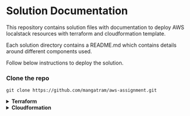 # Solution Documentation
This repository contains solution files with documentation to deploy AWS localstack resources with terraform and cloudformation template. 

Each solution directory contains a README.md which contains details around different components used.

Follow below instructions to deploy the solution.
### Clone the repo
```shell
git clone https://github.com/mangatram/aws-assignment.git
```
<details>
<summary><b>Terraform</b></summary>


Terraform creates the following resources:
- An S3 Bucket for file uploads name test-bucket (this can be changed in parameter file named parameters.tfvars).
- A DynamoDb table named `Files` with an attribute `FileName`.
- A Step Function to log uploaded files in the DynamoDb table.
- A Lambda function triggered by file uploads, executing the Step Function.

Note: 
- Above parameters can be changed as required in parameters.tfvars file
- Endpoint URL for localstack is parameterized to allow the code to run on aws


### How to Use

#### Navigate to terraform solution directory
```shell
cd solution/terraform
```

#### Starting LocalStack

Run the following command to start localstack:

```shell
docker-compose up  
```
Watch the logs for `Execution of "preload_services" took 986.95ms` 

#### Authentication
```shell
export AWS_ACCESS_KEY_ID=foobar
export AWS_SECRET_ACCESS_KEY=foobar
export AWS_REGION=eu-central-1
```

#### Terraform execution

Make sure terraform is installed on the machine executing these commands. Follow the install instructions [here](https://developer.hashicorp.com/terraform/tutorials/aws-get-started/install-cli)

#### Terraform init, plan and apply
```shell
terraform init
terraform plan --var-file="parameters.tfvars"
terraform apply --var-file="parameters.tfvars" --auto-approve # run this after validating terraform plan output
```
#### Validate functionality
###### upload a file to s3 bucket
```shell
aws --endpoint-url http://localhost:4566 s3 cp README.md s3://test-bucket/ --region "eu-central-1" # remove region parameter if it gives a parameter error
```
##### verify step function trigger

```shell
aws --endpoint-url http://localhost:4566 dynamodb scan --table-name Files --region "eu-central-1" # remove region parameter if it gives a parameter error
```
</details>

<details>
<summary><b>Cloudformation</b></summary>

Cloudformation template stack creates the following resources:
- Two S3 buckets
    - One for primary assignment requirements
    - One dedicated to storing access logs (to address cfn-nag warnings)

Note: The template assigns root iam as the s3 access principal as it is not specified in the assignment instructions to which application(s) this s3 bucket will be assigned or used for. Below are the key improvements that can be further implemented:
- Key Improvement: Replace root IAM as the S3 access principal with more granular permissions.
- Recommendation: Grant access directly to the specific application or roles requiring it, aligning with least privilege principles.

### How to Use

#### Navigate to terraform solution directory
```shell
cd solution/cloudformation
```

#### Starting LocalStack

Run the following command to start localstack:

```shell
docker-compose up  
```
Watch the logs for `Execution of "preload_services" took 986.95ms` 

#### Authentication
```shell
export AWS_ACCESS_KEY_ID=foobar
export AWS_SECRET_ACCESS_KEY=foobar
export AWS_REGION=eu-central-1
```

#### Stack execution
A parameter file is used (parameters.json) to avoid supplying parameters on the command line.
```shell
aws --endpoint-url http://localhost:4566 cloudformation create-stack --template-body file://stack.template --parameters file://parameters.json --stack-name "stack-01" --region "eu-central-1" # remove region parameter if it gives a parameter error, input stack-name parameter as required
```

## CFN-NAG Report
### Show last report
```shell
docker logs cfn-nag
```

### Recreate report
```shell
docker-compose restart cfn-nag
```

</details>
